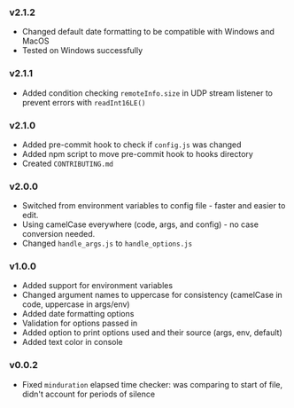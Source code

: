 ### v2.1.2
- Changed default date formatting to be compatible with Windows and MacOS
- Tested on Windows successfully

### v2.1.1
- Added condition checking `remoteInfo.size` in UDP stream listener to prevent errors with `readInt16LE()`

### v2.1.0
- Added pre-commit hook to check if `config.js` was changed
- Added npm script to move pre-commit hook to hooks directory
- Created `CONTRIBUTING.md`

### v2.0.0
- Switched from environment variables to config file - faster and easier to edit.
- Using camelCase everywhere (code, args, and config) - no case conversion needed.
- Changed `handle_args.js` to `handle_options.js`

### v1.0.0
- Added support for environment variables
- Changed argument names to uppercase for consistency (camelCase in code, uppercase in args/env)
- Added date formatting options
- Validation for options passed in
- Added option to print options used and their source (args, env, default)
- Added text color in console

### v0.0.2
- Fixed `minduration` elapsed time checker: was comparing to start of file, didn't account for periods of silence
